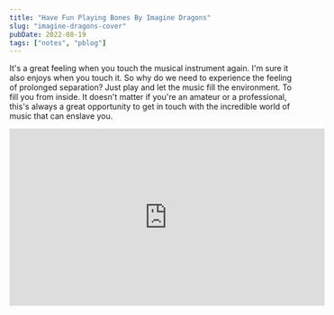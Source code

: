 ```yaml
---
title: "Have Fun Playing Bones By Imagine Dragons"
slug: "imagine-dragons-cover"
pubDate: 2022-08-19
tags: ["notes", "pblog"]
---
```


It's a great feeling when you touch the musical instrument again. I'm sure it also enjoys when you touch it. So why do we need to experience the feeling of prolonged separation? Just play and let the music fill the environment. To fill you from inside. It doesn't matter if you're an amateur or a professional, this's always a great opportunity to get in touch with the incredible world of music that can enslave you.

<iframe width="560" height="315" src="https://www.youtube.com/embed/UGZD5apmcoE" title="YouTube video player" frameborder="0" allow="accelerometer; autoplay; clipboard-write; encrypted-media; gyroscope; picture-in-picture" allowfullscreen></iframe>
